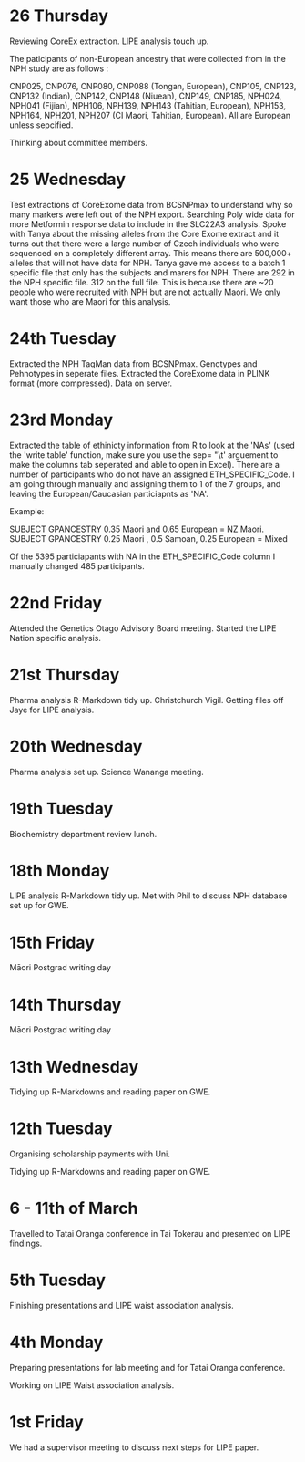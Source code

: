 # 26 Thursday 
 
 Reviewing CoreEx extraction.  LIPE analysis touch up.  
 
The paticipants of non-European ancestry that were collected from in the NPH study are as follows :

CNP025, CNP076, CNP080, CNP088 (Tongan, European), CNP105, CNP123, CNP132 (Indian), CNP142, CNP148 (Niuean), CNP149, CNP185, NPH024, NPH041 (Fijian), NPH106, NPH139, NPH143 (Tahitian, European), NPH153, NPH164, NPH201, NPH207 (CI Maori, Tahitian, European).
All are European unless sepcified.  
 
Thinking about committee members.  
 
 # 25 Wednesday 
 
 Test extractions of CoreExome data from BCSNPmax to understand why so many markers were left out of the NPH export.  Searching Poly wide data for more Metformin response data to include in the SLC22A3 analysis. Spoke with Tanya about the missing alleles from the Core Exome extract and it turns out that there were a large number of Czech individuals who were sequenced on a completely different array.  This means there are 500,000+ alleles that will not have data for NPH.  Tanya gave me access to a batch 1 specific file that only has the subjects and marers for NPH.  There are 292 in the NPH specific file.  312 on the full file.  This is because there are ~20 people who were recruited with NPH but are not actually Maori.  We only want those who are Maori for this analysis. 
 
 # 24th Tuesday 
 
 Extracted the NPH TaqMan data from BCSNPmax.  Genotypes and Pehnotypes in seperate files.  Extracted the CoreExome data in PLINK format (more compressed).  Data on server. 
 
 # 23rd Monday 
 
Extracted the table of ethinicty information from R to look at the 'NAs' (used the 'write.table' function, make sure you use the sep= "\t' arguement to make the columns tab seperated and able to open in Excel).  There are a number of participants who do not have an assigned ETH_SPECIFIC_Code. I am going through manually and assigning them to 1 of the 7 groups, and leaving the European/Caucasian particiapnts as 'NA'.  
 
 Example:  
 
 SUBJECT GPANCESTRY 0.35 Maori and 0.65 European = NZ Maori. 
 SUBJECT GPANCESTRY 0.25 Maori , 0.5 Samoan, 0.25 European = Mixed 
 
 Of the 5395 particiapants with NA in the ETH_SPECIFIC_Code column I manually changed 485 participants.  
 
 # 22nd Friday 
 
 Attended the Genetics Otago Advisory Board meeting.  Started the LIPE Nation specific analysis.  
 
 # 21st Thursday 
 
 Pharma analysis R-Markdown tidy up.  Christchurch Vigil.  Getting files off Jaye for LIPE analysis. 
 
 # 20th Wednesday 
 
 Pharma analysis set up.  Science Wananga meeting. 
 
 # 19th Tuesday 
 
 Biochemistry department review lunch.  
 
 # 18th Monday 
 
 LIPE analysis R-Markdown tidy up.  Met with Phil to discuss NPH database set up for GWE.  
 
 # 15th Friday  
 
 Māori Postgrad writing day 
 
 # 14th Thursday 
 
 Māori Postgrad writing day 
 
 # 13th Wednesday 
 
 Tidying up R-Markdowns and reading paper on GWE. 
  
 # 12th Tuesday 
 
 Organising scholarship payments with Uni. 
 
 Tidying up R-Markdowns and reading paper on GWE. 
 
 # 6 - 11th of March 
 
 Travelled to Tatai Oranga conference in Tai Tokerau and presented on LIPE findings.  
 
 # 5th Tuesday 
 
 Finishing presentations and LIPE waist association analysis. 
 
 # 4th Monday 
 
 Preparing presentations for lab meeting and for Tatai Oranga conference. 
 
 Working on LIPE Waist association analysis. 
 
 # 1st Friday 
 
 We had a supervisor meeting to discuss next steps for LIPE paper.  
